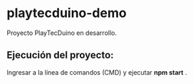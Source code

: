 # playtecduino-demo
Proyecto PlayTecDuino en desarrollo.
## Ejecución del proyecto:
Ingresar a la línea de comandos (CMD) y ejecutar **npm start** .
